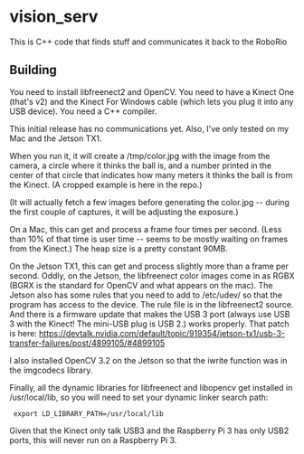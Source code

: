 # vision_serv
This is C++ code that finds stuff and communicates it back to the RoboRio

## Building

You need to install libfreenect2 and OpenCV.  You need to have a
Kinect One (that's v2) and the Kinect For Windows cable (which lets
you plug it into any USB device).  You need a C++ compiler.

This initial release has no communications yet. Also, I've only tested on my Mac and the Jetson TX1.

When you run it, it will create a /tmp/color.jpg with the image from
the camera, a circle where it thinks the ball is, and a number printed
in the center of that circle that indicates how many meters it thinks
the ball is from the Kinect. (A cropped example is here in the repo.)

(It will actually fetch a few images before generating the color.jpg
-- during the first couple of captures, it will be adjusting the
exposure.)

On a Mac, this can get and process a frame four times per
second. (Less than 10% of that time is user time -- seems to be mostly
waiting on frames from the Kinect.) The heap size is a pretty constant
90MB.

On the Jetson TX1, this can get and process slightly more than a frame
per second. Oddly, on the Jetson, the libfreenect color images come in
as RGBX (BGRX is the standard for OpenCV and what appears on the mac).
The Jetson also has some rules that you need to add to /etc/udev/ so
that the program has access to the device. The rule file is in the
libfreenect2 source.  And there is a firmware update that makes the
USB 3 port (always use USB 3 with the Kinect! The mini-USB plug is USB
2.)  works properly. That patch is here:
https://devtalk.nvidia.com/default/topic/919354/jetson-tx1/usb-3-transfer-failures/post/4899105/#4899105

I also installed OpenCV 3.2 on the Jetson so that the iwrite function
was in the imgcodecs library.

Finally, all the dynamic libraries for libfreenect and libopencv get
installed in /usr/local/lib, so you will need to set your dynamic
linker search path:

	 export LD_LIBRARY_PATH=/usr/local/lib

Given that the Kinect only talk USB3 and the Raspberry Pi 3 has only
USB2 ports, this will never run on a Raspberry Pi 3.